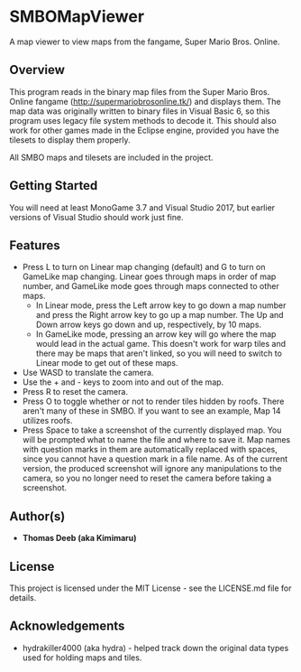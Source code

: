 # SMBOMapViewer
A map viewer to view maps from the fangame, Super Mario Bros. Online.


## Overview
This program reads in the binary map files from the Super Mario Bros. Online fangame (http://supermariobrosonline.tk/) and displays them. The map data was originally written to binary files in Visual Basic 6, so this program uses legacy file system methods to decode it. This should also work for other games made in the Eclipse engine, provided you have the tilesets to display them properly.

All SMBO maps and tilesets are included in the project.

## Getting Started
You will need at least MonoGame 3.7 and Visual Studio 2017, but earlier versions of Visual Studio should work just fine.

## Features
* Press L to turn on Linear map changing (default) and G to turn on GameLike map changing. Linear goes through maps in order of map number, and GameLike mode goes through maps connected to other maps.
    * In Linear mode, press the Left arrow key to go down a map number and press the Right arrow key to go up a map number. The Up and Down arrow keys go down and up, respectively, by 10 maps.
    * In GameLike mode, pressing an arrow key will go where the map would lead in the actual game. This doesn't work for warp tiles and there may be maps that aren't linked, so you will need to switch to Linear mode to get out of these maps.
* Use WASD to translate the camera.
* Use the + and - keys to zoom into and out of the map.
* Press R to reset the camera.
* Press O to toggle whether or not to render tiles hidden by roofs. There aren't many of these in SMBO. If you want to see an example, Map 14 utilizes roofs.
* Press Space to take a screenshot of the currently displayed map. You will be prompted what to name the file and where to save it. Map names with question marks in them are automatically replaced with spaces, since you cannot have a question mark in a file name. As of the current version, the produced screenshot will ignore any manipulations to the camera, so you no longer need to reset the camera before taking a screenshot.

## Author(s)
* **Thomas Deeb (aka Kimimaru)**

## License
This project is licensed under the MIT License - see the LICENSE.md file for details.

## Acknowledgements
* hydrakiller4000 (aka hydra) - helped track down the original data types used for holding maps and tiles.